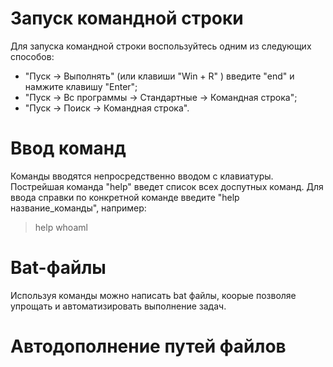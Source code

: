 # Запуск командной строки
Для запуска командной строки воспользуйтесь одним из следующих способов:
* "Пуск -> Выполнять" (или клавиши "Win + R" ) введите "end" и намжите клавишу "Enter";
* "Пуск -> Вс программы -> Стандартные -> Командная строка";
* "Пуск -> Поиск -> Командная строка".

# Ввод команд
Команды вводятся непросредственно вводом с клавиатуры. Пострейшая команда "help" введет список всех доспутных команд. Для ввода справки по конкретной команде введите "help название_команды", например:
> help whoaml

# Bat-файлы
Используя команды можно написать bat файлы, коорые позволяе упрощать и автоматизировать выполнение задач.

# Автодополнение путей файлов
<!-- Чтобы не набиратьл вручную весь путь к файлам используется клавиша "Tab" на клавитуре. Она автодополняет названия директорий и файлов, например, чтобы ввести название папки 'User' достаточно будет ввести первую букву и нажать клавишу 'Tab', будет подставлено соответствующее значение.

Если на букву 'U' начинается несколько директорий или файлов, то при каждом последующем нажатии 'Tab', будет происходить перебор названий. Чтобы произывести перебор в обратном порядкеБ нажимайте 'Tab' с закатой клавишей 'Shift'.

Если папка состоит из нескольких слов, разделенных пробелом или из кириллических символов, то весь путь берется в кавычки, например,
> cd "C:\Documents and Settings".

# Копирование текста в/из командной строки
По умолчанию копирование текста из командной строки отключть. Чтобы его включить, необходимо:
1. Нажать правой кнопкой мыши на заголовок окна командной строки и выбрать пункт "Cвойства";
2. Установить галочки напротив "*Выделение мышью*" и "*Быстрая вставка*".

Для копирования текста из командной строки достаточно выделять текст и щелкнуть правой кнопкой мыши. Выделенный текст скопируется в буфер обмена. Для вставки текста в командную строку также используется нажатие правой кнопки мыши.

# Вывод информации в текстовый файл и перенаправление данных 
Информацию, выводимую программами в командую строку, можно перенаправитель в файл. Делайте это с памощью символа `>`, например, 
> `systeminfo > C:\Temp\123\test.txt`

![image](https://user-images.githubusercontent.com/89955495/131783475-ca6d489f-6d86-4d1d-922f-ebc37c24c7f5.png)

Вывод команды `systemino` сохранится в файл `text.txt`,
![image](https://user-images.githubusercontent.com/89955495/131783810-0a4d30d7-a50a-4551-a35a-673d7da144a9.png)

Данные команды называются операторами перенаправления.

### Операторы перенаправления
|**Описание**| Оператор перенаправления
|:-:|-|
|`>`| Записывает данные на выходе команды вместо командой строки в файл или на устройство, например, на принтнер.|
|`<`| Читает поток входных данных команд из файла, а не с клавиаутры|
|`>>`| Добавляет выходные данные командны в конец файла, а не удаляя при этом сузественующей информации из файла|
|`>&`| Считывает данные на входные данные для другого дескоиптора.|
|`<&`| Считывает входные одного дескоиптора как выходные данные другого дескоиптора.|
|`\|`| Считывает выходные данные одной команды и записывает их на вход другой команды. Эта процедура известна под названием "канал".|
